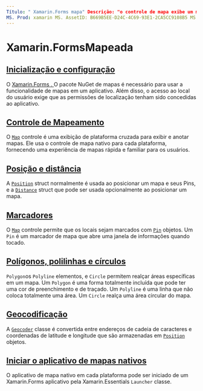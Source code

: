 ```yaml
---
Título: " Xamarin.Forms mapa" Descrição: "o controle de mapa exibe um mapa e requer o Xamarin.Forms . Mapeia o pacote NuGet. "
MS. Prod: xamarin MS. AssetID: B669B5EE-D24C-4C69-93E1-2CA5CC9108B5 MS. Technology: xamarin-Forms autor: davidbritch MS. Author: dabritch MS. Date: 10/29/2019 no-loc: [ Xamarin.Forms , Xamarin.Essentials ]
---
```


# <a name="xamarinforms-map"></a>Xamarin.FormsMapeada

## <a name="initialization-and-configuration"></a>[Inicialização e configuração](setup.md)

O [ Xamarin.Forms . ](https://www.nuget.org/packages/Xamarin.Forms.Maps/)O pacote NuGet de mapas é necessário para usar a funcionalidade de mapas em um aplicativo. Além disso, o acesso ao local do usuário exige que as permissões de localização tenham sido concedidas ao aplicativo.

## <a name="map-control"></a>[Controle de Mapeamento](map.md)

O [`Map`](xref:Xamarin.Forms.Maps.Map) controle é uma exibição de plataforma cruzada para exibir e anotar mapas. Ele usa o controle de mapa nativo para cada plataforma, fornecendo uma experiência de mapas rápida e familiar para os usuários.

## <a name="position-and-distance"></a>[Posição e distância](position-distance.md)

A [`Position`](xref:Xamarin.Forms.Maps.Position) struct normalmente é usada ao posicionar um mapa e seus Pins, e a [`Distance`](xref:Xamarin.Forms.Maps.Distance) struct que pode ser usada opcionalmente ao posicionar um mapa.

## <a name="pins"></a>[Marcadores](pins.md)

O [`Map`](xref:Xamarin.Forms.Maps.Map) controle permite que os locais sejam marcados com [`Pin`](xref:Xamarin.Forms.Maps.Pin) objetos. Um `Pin` é um marcador de mapa que abre uma janela de informações quando tocado.

## <a name="polygons-polylines-and-circles"></a>[Polígonos, polilinhas e círculos](polygons.md)

`Polygon`os `Polyline` elementos, e `Circle` permitem realçar áreas específicas em um mapa. Um `Polygon` é uma forma totalmente incluída que pode ter uma cor de preenchimento e de traçado. Um `Polyline` é uma linha que não coloca totalmente uma área. Um `Circle` realça uma área circular do mapa.

## <a name="geocoding"></a>[Geocodificação](geocoder.md)

A [`Geocoder`](xref:Xamarin.Forms.Maps.Geocoder) classe é convertida entre endereços de cadeia de caracteres e coordenadas de latitude e longitude que são armazenadas em [`Position`](xref:Xamarin.Forms.Maps.Position) objetos.

## <a name="launch-the-native-map-app"></a>[Iniciar o aplicativo de mapas nativos](native-map-app.md)

O aplicativo de mapa nativo em cada plataforma pode ser iniciado de um Xamarin.Forms aplicativo pela Xamarin.Essentials `Launcher` classe.

